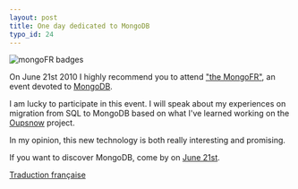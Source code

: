 ```yaml
--- 
layout: post
title: One day dedicated to MongoDB
typo_id: 24
---
```

<img src="http://blog.shingara.fr/files/badge-mongofr-large.png" alt="mongoFR badges"/>

On June 21st 2010 I highly recommend you to attend ["the MongoFR"](http://www.10gen.com/conferences/event_mongofr_21june10), an event devoted to [MongoDB](http://mongodb.com).


I am lucky to participate in this event. I will speak about my experiences on
migration from SQL to MongoDB based on what I've learned working on the [Oupsnow](http://oupsnow.rubyforge.org) project.

In my opinion, this new technology is both really interesting and promising.

If you want to discover MongoDB, come by on [June 21st](http://www.10gen.com/conferences/event_mongofr_21june10).

<a href="http://blog.shingara.fr/une-journee-dediee-i-mongodb.html">Traduction française</a> 
